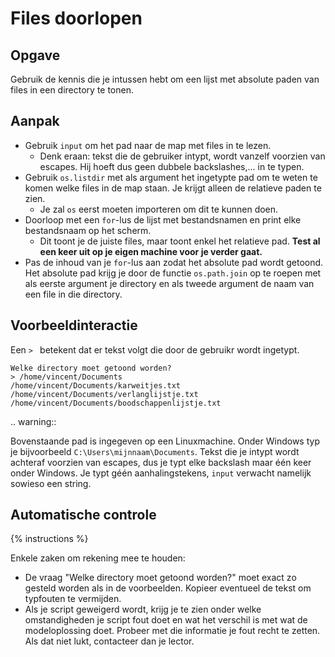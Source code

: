 # Files doorlopen

## Opgave
Gebruik de kennis die je intussen hebt om een lijst met absolute paden van files in een directory te tonen.

## Aanpak
- Gebruik `input` om het pad naar de map met files in te lezen.
  - Denk eraan: tekst die de gebruiker intypt, wordt vanzelf voorzien van escapes. Hij hoeft dus geen dubbele backslashes,... in te typen.
- Gebruik `os.listdir` met als argument het ingetypte pad om te weten te komen welke files in de map staan. Je krijgt alleen de relatieve paden te zien.
  - Je zal `os` eerst moeten importeren om dit te kunnen doen.
- Doorloop met een `for`-lus de lijst met bestandsnamen en print elke bestandsnaam op het scherm.
  - Dit toont je de juiste files, maar toont enkel het relatieve pad. **Test al een keer uit op je eigen machine voor je verder gaat.**
- Pas de inhoud van je `for`-lus aan zodat het absolute pad wordt getoond. Het absolute pad krijg je door de functie `os.path.join` op te roepen met als eerste argument je directory en als tweede argument de naam van een file in die directory.

## Voorbeeldinteractie
Een `> ` betekent dat er tekst volgt die door de gebruikr wordt ingetypt.

```text
Welke directory moet getoond worden?
> /home/vincent/Documents
/home/vincent/Documents/karweitjes.txt
/home/vincent/Documents/verlanglijstje.txt
/home/vincent/Documents/boodschappenlijstje.txt
```

.. warning::

   Bovenstaande pad is ingegeven op een Linuxmachine. Onder Windows typ je bijvoorbeeld `C:\Users\mijnnaam\Documents`. Tekst die je intypt wordt achteraf voorzien van escapes, dus je typt elke backslash maar één keer onder Windows. Je typt géén aanhalingstekens, `input` verwacht namelijk sowieso een string.

## Automatische controle
{% instructions %}

Enkele zaken om rekening mee te houden:

- De vraag "Welke directory moet getoond worden?" moet exact zo gesteld worden als in de voorbeelden. Kopieer eventueel de tekst om typfouten te vermijden.
- Als je script geweigerd wordt, krijg je te zien onder welke omstandigheden je script fout doet en wat het verschil is met wat de modeloplossing doet. Probeer met die informatie je fout recht te zetten. Als dat niet lukt, contacteer dan je lector.

